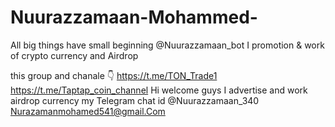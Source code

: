 # Nuurazzamaan-Mohammed-
All big things have small beginning 
 @Nuurazzamaan_bot
 I promotion & work of  crypto currency and Airdrop
 
this group and chanale 👇
https://t.me/TON_Trade1
https://t.me/Taptap_coin_channel
Hi welcome guys I advertise and work airdrop currency 
my Telegram chat id @Nuurazzamaan_340
 Nurazamanmohamed541@gmail.Com 

 
